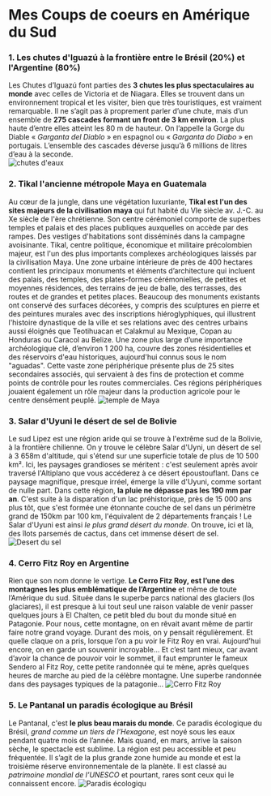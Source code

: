 
# Mes Coups de coeurs en Amérique du Sud

### 1. Les chutes d'Iguazú à la frontière entre le Brésil (20%) et l'Argentine (80%)
Les Chutes d’Iguazú font parties des **3 chutes les plus spectaculaires au monde** avec celles de Victoria et de Niagara. Elles se trouvent dans un environnement tropical et les visiter, bien que très touristiques, est vraiment remarquable. Il ne s’agit pas à proprement parler d’une chute, mais d’un ensemble de **275 cascades formant un front de 3 km environ**. La plus haute d’entre elles atteint les 80 m de hauteur. On l’appelle la Gorge du Diable « *Garganta del Diablo* » en espagnol ou « *Garganta do Diabo* » en portugais. L’ensemble des cascades déverse jusqu’à 6 millions de litres d’eau à la seconde.<br>
![chutes d'eaux](https://www.lonelyplanet.fr/sites/lonelyplanet/files/media/wysiwyg/fotolia_60416976_subscription_monthly_m.jpg)

### 2. Tikal l'ancienne métropole Maya en Guatemala
Au cœur de la jungle, dans une végétation luxuriante, **Tikal est l'un des sites majeurs de la civilisation maya** qui fut habité du VIe siècle av. J.-C. au Xe siècle de l'ère chrétienne. Son centre cérémoniel comporte de superbes temples et palais et des places publiques auxquelles on accède par des rampes. Des vestiges d'habitations sont disséminés dans la campagne avoisinante. Tikal, centre politique, économique et militaire précolombien majeur, est l'un des plus importants complexes archéologiques laissés par la civilisation Maya. Une zone urbaine intérieure de près de 400 hectares contient les principaux  monuments et éléments d’architecture qui incluent des palais, des temples, des plates-formes cérémonielles, de petites et moyennes résidences, des terrains de jeu de balle, des terrasses, des routes et de grandes et petites places. Beaucoup des monuments existants ont conservé des surfaces décorées, y compris des sculptures en pierre et des peintures murales avec des inscriptions hiéroglyphiques, qui illustrent l'histoire dynastique de la ville et ses relations avec des centres urbains aussi éloignés que Teotihuacan et Calakmul au Mexique, Copan au Honduras ou Caracol au Belize. Une zone plus large d’une importance archéologique clé, d’environ 1 200 ha, couvre des zones résidentielles et des réservoirs d'eau historiques, aujourd'hui connus sous le nom "aguadas". Cette vaste  zone périphérique présente plus de 25 sites secondaires associés, qui servaient à des fins de protection et comme points de contrôle pour les routes commerciales. Ces régions périphériques jouaient également un rôle majeur dans la production agricole pour le centre densément peuplé.
![temple de Maya](https://www.lonelyplanet.fr/sites/lonelyplanet/files/media/wysiwyg/fotolia_70742418_subscription_monthly_m.jpg)

### 3. Salar d'Uyuni le désert de sel de Bolivie
Le sud Lipez est une région aride qui se trouve à l'extrême sud de la Bolivie, à la frontière chilienne. On y trouve le célèbre Salar d'Uyni, un désert de sel à 3 658m d'altitude, qui s'étend sur une superficie totale de plus de 10 500 km². Ici, les paysages grandioses se méritent : c'est seulement après avoir traversé l'Altiplano que vous accéderez à ce désert époustouflant. Dans ce paysage magnifique, presque irréel, émerge la ville d'Uyuni, comme sortant de nulle part. Dans cette région, **la pluie ne dépasse pas les 190 mm par an**. C'est suite à la disparation d'un lac préhistorique, près de 15 000 ans plus tôt, que s'est formée une étonnante couche de sel dans un périmètre grand de 150km par 100 km, l'équivalent de 2 départements français ! Le Salar d'Uyuni est ainsi *le plus grand désert du monde*. On trouve, ici et là, des îlots parsemés de cactus, dans cet immense désert de sel.
![Desert du sel](https://geo.img.pmdstatic.net/fit/https.3A.2F.2Fi.2Epmdstatic.2Enet.2Fgeo.2F2021.2F07.2F21.2Fb52a6ab8-a42f-4416-9ca2-ddf4f3fefc35.2Ejpeg/1150x647/background-color/ffffff/focus-point/1893%2C1599/quality/70/desert-de-sel-de-bolivie-nos-conseils-pour-visiter-le-salar-duyuni.jpg)

### 4. Cerro Fitz Roy en Argentine
Rien que son nom donne le vertige. **Le Cerro Fitz Roy, est l’une des montagnes les plus emblématique de l’Argentine** et même de toute l’Amérique du sud. Située dans le superbe parcs national des glaciers (los glaciares), il est presque à lui tout seul une raison valable de venir passer quelques jours à El Chalten, ce petit bled du bout du monde situé en Patagonie. Pour nous, cette montagne, on en rêvait avant même de partir faire notre grand voyage. Durant des mois, on y pensait régulièrement. Et quelle claque on a pris, lorsque l’on a pu voir le Fitz Roy en vrai. Aujourd’hui encore, on en garde un souvenir incroyable...
Et c’est tant mieux, car avant d’avoir la chance de pouvoir voir le sommet, il faut emprunter le fameux Sendero al Fitz Roy, cette petite randonnée qui te mène, après quelques heures de marche au pied de la célèbre montagne. Une superbe randonnée dans des paysages typiques de la patagonie... 
![Cerro Fitz Roy](https://www.borispatagonia.com/images/fitz-roy-el-chalten.jpg)

### 5. Le Pantanal un paradis écologique au Brésil
Le Pantanal, c'est **le plus beau marais du monde**. Ce paradis écologique du Brésil, *grand comme un tiers de l’Hexagone*, est noyé sous les eaux pendant quatre mois de l’année. Mais quand, en mars, arrive la saison sèche, le spectacle est sublime. La région est peu accessible et peu fréquentée. Il s’agit de la plus grande zone humide au monde et est la troisième réserve environnementale de la planète. Il est classé au *patrimoine mondial de l’UNESCO* et pourtant, rares sont ceux qui le connaissent encore.
![Paradis écologiqu](https://www.brazilecotour.com/wp-content/uploads/2017/05/pantanal-tours-safari-brazil-journey-safaries-expeditions-brazilecotour.com_-1.jpg)


